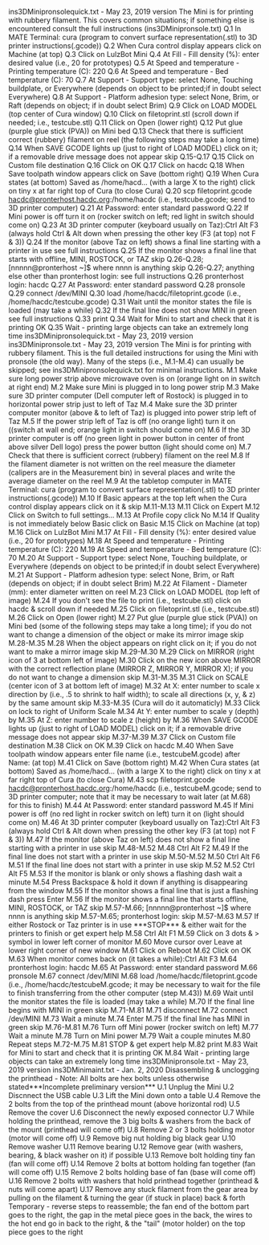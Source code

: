 ins3DMinipronsolequick.txt - May 23, 2019 version The Mini is for
printing with rubbery filament. This covers common situations; if
something else is encountered consult the full instructions
(ins3DMinipronsole.txt) Q.1 In MATE Terminal: cura (program to convert
surface representation(.stl) to 3D printer instructions(.gcode)) Q.2
When Cura control display appears click on Machine (at top) Q.3 Click on
LulzBot Mini Q.4 At Fill - Fill density (%): enter desired value (i.e.,
20 for prototypes) Q.5 At Speed and temperature - Printing temperature
(C): 220 Q.6 At Speed and temperature - Bed temperature (C): 70 Q.7 At
Support - Support type: select None, Touching buildplate, or Everywhere
(depends on object to be printed;if in doubt select Everywhere) Q.8 At
Support - Platform adhesion type: select None, Brim, or Raft (depends on
object; if in doubt select Brim) Q.9 Click on LOAD MODEL (top center of
Cura window) Q.10 Click on filetoprint.stl (scroll down if needed; i.e.,
testcube.stl) Q.11 Click on Open (lower right) Q.12 Put glue (purple
glue stick (PVA)) on Mini bed Q.13 Check that there is sufficient
correct (rubbery) filament on reel (the following steps may take a long
time) Q.14 When SAVE GCODE lights up (just to right of LOAD MODEL) click
on it; if a removable drive message does not appear skip Q.15-Q.17 Q.15
Click on Custom file destination Q.16 Click on OK Q.17 Click on hacdc
Q.18 When Save toolpath window appears click on Save (bottom right) Q.19
When Cura states (at bottom) Saved as /home/hacd... (with a large X to
the right) click on tiny x at far right top of Cura (to close Cura) Q.20
scp filetoprint.gcode hacdc@pronterhost.hacdc.org:/home/hacdc (i.e.,
testcube.gcode; send to 3D printer computer) Q.21 At Password: enter
standard password Q.22 If Mini power is off turn it on (rocker switch on
left; red light in switch should come on) Q.23 At 3D printer computer
(keyboard usually on Taz):Ctrl Alt F3 (always hold Ctrl & Alt down when
pressing the other key (F3 (at top) not F & 3)) Q.24 If the monitor
(above Taz on left) shows a final line starting with a printer in use
see full instructions Q.25 If the monitor shows a final line that starts
with offline, MINI, ROSTOCK, or TAZ skip Q.26-Q.28; \[nnnnn@pronterhost
~\]\$ where nnnn is anything skip Q.26-Q.27; anything else other than
pronterhost login: see full instructions Q.26 pronterhost login: hacdc
Q.27 At Password: enter standard password Q.28 pronsole Q.29 connect
/dev/MINI Q.30 load /home/hacdc/filetoprint.gcode (i.e.,
/home/hacdc/testcube.gcode) Q.31 Wait until the monitor states the file
is loaded (may take a while) Q.32 If the final line does not show MINI
in green see full instructions Q.33 print Q.34 Wait for Mini to start
and check that it is printing OK Q.35 Wait - printing large objects can
take an extremely long time ins3DMinipronsolequick.txt - May 23, 2019
version ins3DMinipronsole.txt - May 23, 2019 version The Mini is for
printing with rubbery filament. This is the full detailed instructions
for using the Mini with pronsole (the old way). Many of the steps (i.e.,
M.1-M.4) can usually be skipped; see ins3DMinipronsolequick.txt for
minimal instructions. M.1 Make sure long power strip above microwave
oven is on (orange light on in switch at right end) M.2 Make sure Mini
is plugged in to long power strip M.3 Make sure 3D printer computer
(Dell computer left of Rostock) is plugged in to horizontal power strip
just to left of Taz M.4 Make sure the 3D printer computer monitor (above
& to left of Taz) is plugged into power strip left of Taz M.5 If the
power strip left of Taz is off (no orange light) turn it on ((switch at
wall end; orange light in switch should come on) M.6 If the 3D printer
computer is off (no green light in power button in center of front above
silver Dell logo) press the power button (light should come on) M.7
Check that there is sufficient correct (rubbery) filament on the reel
M.8 If the filament diameter is not written on the reel measure the
diameter (calipers are in the Measurement bin) in several places and
write the average diameter on the reel M.9 At the tabletop computer in
MATE Terminal: cura (program to convert surface representation(.stl) to
3D printer instructions(.gcode)) M.10 If Basic appears at the top left
when the Cura control display appears click on it & skip M.11-M.13 M.11
Click on Expert M.12 Click on Switch to full settings... M.13 At Profile
copy click No M.14 If Quality is not immediately below Basic click on
Basic M.15 Click on Machine (at top) M.16 Click on LulzBot Mini M.17 At
Fill - Fill density (%): enter desired value (i.e., 20 for prototypes)
M.18 At Speed and temperature - Printing temperature (C): 220 M.19 At
Speed and temperature - Bed temperature (C): 70 M.20 At Support -
Support type: select None, Touching buildplate, or Everywhere (depends
on object to be printed;if in doubt select Everywhere) M.21 At Support -
Platform adhesion type: select None, Brim, or Raft (depends on object;
if in doubt select Brim) M.22 At Filament - Diameter (mm): enter
diameter written on reel M.23 Click on LOAD MODEL (top left of image)
M.24 If you don't see the file to print (i.e., testcube.stl) click on
hacdc & scroll down if needed M.25 Click on filetoprint.stl (i.e.,
testcube.stl) M.26 Click on Open (lower right) M.27 Put glue (purple
glue stick (PVA)) on Mini bed (some of the following steps may take a
long time); if you do not want to change a dimension of the object or
make its mirror image skip M.28-M.35 M.28 When the object appears on
right click on it; if you do not want to make a mirror image skip
M.29-M.30 M.29 Click on MIRROR (right icon of 3 at bottom left of image)
M.30 Click on the new icon above MIRROR with the correct reflection
plane (MIRROR Z, MIRROR Y, MIRROR X); if you do not want to change a
dimension skip M.31-M.35 M.31 Click on SCALE (center icon of 3 at bottom
left of image) M.32 At X: enter number to scale x direction by (i.e., .5
to shrink to half width); to scale all directions (x, y, & z) by the
same amount skip M.33-M.35 (Cura will do it automaticly) M.33 Click on
lock to right of Uniform Scale M.34 At Y: enter number to scale y
(depth) by M.35 At Z: enter number to scale z (height) by M.36 When SAVE
GCODE lights up (just to right of LOAD MODEL) click on it; if a
removable drive message does not appear skip M.37-M.39 M.37 Click on
Custom file destination M.38 Click on OK M.39 Click on hacdc M.40 When
Save toolpath window appears enter file name (i.e., testcubeM.gcode)
after Name: (at top) M.41 Click on Save (bottom right) M.42 When Cura
states (at bottom) Saved as /home/hacd... (with a large X to the right)
click on tiny x at far right top of Cura (to close Cura) M.43 scp
filetoprint.gcode hacdc@pronterhost.hacdc.org:/home/hacdc (i.e.,
testcubeM.gcode; send to 3D printer computer; note that it may be
necessary to wait later (at M.68) for this to finish) M.44 At Password:
enter standard password M.45 If Mini power is off (no red light in
rocker switch on left) turn it on (light should come on) M.46 At 3D
printer computer (keyboard usually on Taz):Ctrl Alt F3 (always hold Ctrl
& Alt down when pressing the other key (F3 (at top) not F & 3)) M.47 If
the monitor (above Taz on left) does not show a final line starting with
a printer in use skip M.48-M.52 M.48 Ctrl Alt F2 M.49 If the final line
does not start with a printer in use skip M.50-M.52 M.50 Ctrl Alt F6
M.51 If the final line does not start with a printer in use skip M.52
M.52 Ctrl Alt F5 M.53 If the monitor is blank or only shows a flashing
dash wait a minute M.54 Press Backspace & hold it down if anything is
disappearing from the window M.55 If the monitor shows a final line that
is just a flashing dash press Enter M.56 If the monitor shows a final
line that starts offline, MINI, ROSTOCK, or TAZ skip M.57-M.66;
\[nnnnn@pronterhost ~\]\$ where nnnn is anything skip M.57-M.65;
pronterhost login: skip M.57-M.63 M.57 If either Rostock or Taz printer
is in use \*\*\*STOP\*\*\* & either wait for the printers to finish or
get expert help M.58 Ctrl Alt F1 M.59 Click on 3 dots & \> symbol in
lower left corner of monitor M.60 Move cursor over Leave at lower right
corner of new window M.61 Click on Reboot M.62 Click on OK M.63 When
monitor comes back on (it takes a while):Ctrl Alt F3 M.64 pronterhost
login: hacdc M.65 At Password: enter standard password M.66 pronsole
M.67 connect /dev/MINI M.68 load /home/hacdc/filetoprint.gcode (i.e.,
/home/hacdc/testcubeM.gcode; it may be necessary to wait for the file to
finish transferring from the other computer (step M.43)) M.69 Wait until
the monitor states the file is loaded (may take a while) M.70 If the
final line begins with MINI in green skip M.71-M.81 M.71 disconnect M.72
connect /dev/MINI M.73 Wait a minute M.74 Enter M.75 If the final line
has MINI in green skip M.76-M.81 M.76 Turn off Mini power (rocker switch
on left) M.77 Wait a minute M.78 Turn on Mini power M.79 Wait a couple
minutes M.80 Repeat steps M.72-M.75 M.81 STOP & get expert help M.82
print M.83 Wait for Mini to start and check that it is printing OK M.84
Wait - printing large objects can take an extremely long time
ins3DMinipronsole.txt - May 23, 2019 version ins3DMinimaint.txt - Jan.
2, 2020 Disassembling & unclogging the printhead - Note: All bolts are
hex bolts unless otherwise stated\*\*\*Incomplete preliminary
version\*\*\* U.1 Unplug the Mini U.2 Discnnect the USB cable U.3 Lift
the Mini down onto a table U.4 Remove the 2 bolts from the top of the
printhead mount (above horizontal rod) U.5 Remove the cover U.6
Disconnect the newly exposed connector U.7 While holding the printhead,
remove the 3 big bolts & washers from the back of the mount (printhead
will come off) U.8 Remove 2 or 3 bolts holding motor (motor will come
off) U.9 Remove big nut holding big black gear U.10 Remove washer U.11
Remove bearing U.12 Remove gear (with washers, bearing, & black washer
on it) if possible U.13 Remove bolt holding tiny fan (fan will come off)
U.14 Remove 2 bolts at bottom holding fan together (fan will come off)
U.15 Remove 2 bolts holding base of fan (base will come off) U.16 Remove
2 bolts with washers that hold printhead together (printhead & nuts will
come apart) U.17 Remove any stuck filament from the gear area by pulling
on the filament & turning the gear (if stuck in place) back & forth
Temporary - reverse steps to reassemble; the fan end of the bottom part
goes to the right, the gap in the metal piece goes in the back, the
wires to the hot end go in back to the right, & the "tail" (motor
holder) on the top piece goes to the right